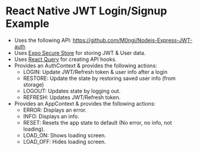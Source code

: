 # React Native JWT Login/Signup Example

- Uses the following API: https://github.com/M0ngi/Nodejs-Express-JWT-auth
- Uses [Expo Secure Store](https://www.npmjs.com/package/expo-secure-store) for storing JWT & User data.
- Uses [React Query](https://tanstack.com/query/v3/) for creating API hooks.
- Provides an AuthContext & provides the following actions:
  * LOGIN: Update JWT/Refresh token & user info after a login
  * RESTORE: Update the state by restoring saved user info (from storage)
  * LOGOUT: Updates state by logging out.
  * REFRESH: Updates JWT/Refresh token.
- Provides an AppContext & provides the following actions:
  * ERROR: Displays an error.
  * INFO: Displays an info.
  * RESET: Resets the app state to default (No error, no info, not loading).
  * LOAD_ON: Shows loading screen.
  * LOAD_OFF: Hides loading screen.
